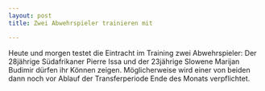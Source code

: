 ```yaml
---
layout: post
title: Zwei Abwehrspieler trainieren mit

---
```


Heute und morgen testet die Eintracht im Training zwei Abwehrspieler: Der 28jährige Südafrikaner Pierre Issa und der 23jährige Slowene Marijan Budimir dürfen ihr Können zeigen. Möglicherweise wird einer von beiden dann noch vor Ablauf der Transferperiode Ende des Monats verpflichtet.


